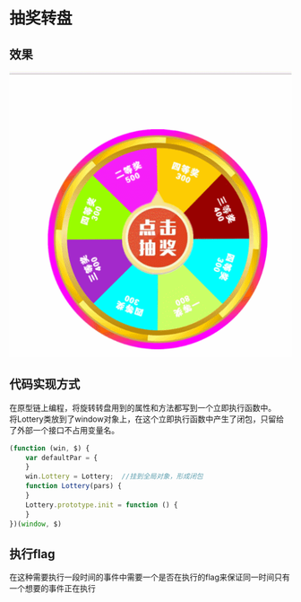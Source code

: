 # 抽奖转盘

## 效果
![demo](./demo.gif)

## 代码实现方式
在原型链上编程，将旋转转盘用到的属性和方法都写到一个立即执行函数中。</br>
将Lottery类放到了window对象上，在这个立即执行函数中产生了闭包，只留给了外部一个接口不占用变量名。
```javascript
(function (win, $) {
    var defaultPar = {
    }
    win.Lottery = Lottery;  //挂到全局对象，形成闭包
    function Lottery(pars) {
    }
    Lottery.prototype.init = function () {
    }
})(window, $)
```
## 执行flag
在这种需要执行一段时间的事件中需要一个是否在执行的flag来保证同一时间只有一个想要的事件正在执行
